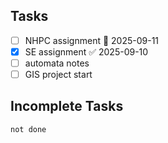 ## Tasks

- [ ] NHPC assignment 📅 2025-09-11 
- [x] SE assignment ✅ 2025-09-10
- [ ] automata notes
- [ ] GIS project start 

## Incomplete Tasks

```tasks
not done
```
